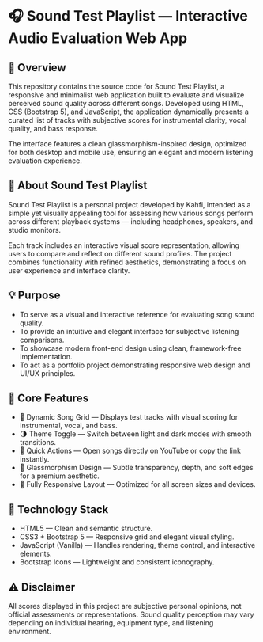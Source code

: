 # 🎧 Sound Test Playlist — Interactive Audio Evaluation Web App

## 📖 Overview
This repository contains the source code for Sound Test Playlist, a responsive and minimalist web application built to evaluate and visualize perceived sound quality across different songs.
Developed using HTML, CSS (Bootstrap 5), and JavaScript, the application dynamically presents a curated list of tracks with subjective scores for instrumental clarity, vocal quality, and bass response.

The interface features a clean glassmorphism-inspired design, optimized for both desktop and mobile use, ensuring an elegant and modern listening evaluation experience.

## 🎼 About Sound Test Playlist
Sound Test Playlist is a personal project developed by Kahfi, intended as a simple yet visually appealing tool for assessing how various songs perform across different playback systems — including headphones, speakers, and studio monitors.

Each track includes an interactive visual score representation, allowing users to compare and reflect on different sound profiles.
The project combines functionality with refined aesthetics, demonstrating a focus on user experience and interface clarity.

## 💡 Purpose

- To serve as a visual and interactive reference for evaluating song sound quality.
- To provide an intuitive and elegant interface for subjective listening comparisons.
- To showcase modern front-end design using clean, framework-free implementation.
- To act as a portfolio project demonstrating responsive web design and UI/UX principles.

## 🧩 Core Features

- 🎵 Dynamic Song Grid — Displays test tracks with visual scoring for instrumental, vocal, and bass.
- 🌗 Theme Toggle — Switch between light and dark modes with smooth transitions.
- 🔗 Quick Actions — Open songs directly on YouTube or copy the link instantly.
- 💎 Glassmorphism Design — Subtle transparency, depth, and soft edges for a premium aesthetic.
- 📱 Fully Responsive Layout — Optimized for all screen sizes and devices.

## 💾 Technology Stack

- HTML5 — Clean and semantic structure.
- CSS3 + Bootstrap 5 — Responsive grid and elegant visual styling.
- JavaScript (Vanilla) — Handles rendering, theme control, and interactive elements.
- Bootstrap Icons — Lightweight and consistent iconography.

## ⚠️ Disclaimer
All scores displayed in this project are subjective personal opinions, not official assessments or representations.
Sound quality perception may vary depending on individual hearing, equipment type, and listening environment.
